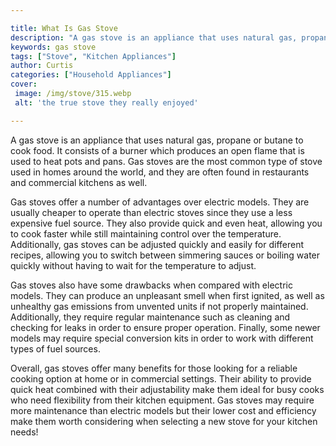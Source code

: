 ```yaml
---

title: What Is Gas Stove
description: "A gas stove is an appliance that uses natural gas, propane or butane to cook food. It consists of a burner which produces an open ...take a moment to check it out "
keywords: gas stove
tags: ["Stove", "Kitchen Appliances"]
author: Curtis
categories: ["Household Appliances"]
cover: 
 image: /img/stove/315.webp
 alt: 'the true stove they really enjoyed'

---
```


A gas stove is an appliance that uses natural gas, propane or butane to cook food. It consists of a burner which produces an open flame that is used to heat pots and pans. Gas stoves are the most common type of stove used in homes around the world, and they are often found in restaurants and commercial kitchens as well.

Gas stoves offer a number of advantages over electric models. They are usually cheaper to operate than electric stoves since they use a less expensive fuel source. They also provide quick and even heat, allowing you to cook faster while still maintaining control over the temperature. Additionally, gas stoves can be adjusted quickly and easily for different recipes, allowing you to switch between simmering sauces or boiling water quickly without having to wait for the temperature to adjust.

Gas stoves also have some drawbacks when compared with electric models. They can produce an unpleasant smell when first ignited, as well as unhealthy gas emissions from unvented units if not properly maintained. Additionally, they require regular maintenance such as cleaning and checking for leaks in order to ensure proper operation. Finally, some newer models may require special conversion kits in order to work with different types of fuel sources.

Overall, gas stoves offer many benefits for those looking for a reliable cooking option at home or in commercial settings. Their ability to provide quick heat combined with their adjustability make them ideal for busy cooks who need flexibility from their kitchen equipment. Gas stoves may require more maintenance than electric models but their lower cost and efficiency make them worth considering when selecting a new stove for your kitchen needs!
